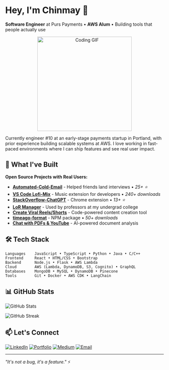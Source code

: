 # Hey, I'm Chinmay 👋

**Software Engineer** at Purs Payments • **AWS Alum** • Building tools that people actually use

<div align="center">
  <img src="https://user-images.githubusercontent.com/74038190/216649417-9acc58df-9186-4132-ad43-819a57babb67.gif" width="300" alt="Coding GIF">
</div>

Currently engineer #10 at an early-stage payments startup in Portland, with prior experience building scalable systems at AWS. I love working in fast-paced environments where I can ship features and see real user impact.

## 🚀 What I've Built

**Open Source Projects with Real Users:**
- **[Automated-Cold-Email](https://github.com/chinmaykhamkar/automate-cold-email)** - Helped friends land interviews • *25+ ⭐*
- **[VS Code Lofi-Mix](https://marketplace.visualstudio.com/items?itemName=chinmaykhamkar.lofi-mix)** - Music extension for developers • *240+ downloads*
- **[StackOverflow-ChatGPT](https://github.com/chinmaykhamkar/chat-gpt-stackoverflow)** - Chrome extension • *13+ ⭐*
- **[LoR Manager](https://github.com/chinmaykhamkar/LoR)** - Used by professors at my undergrad college
- **[Create Viral Reels/Shorts](https://github.com/chinmaykhamkar/viral-reels-saas)** - Code-powered content creation tool
- **[timeago-format](https://www.npmjs.com/package/timeago-format)** - NPM package • *50+ downloads*
- **[Chat with PDFs & YouTube](https://github.com/chinmaykhamkar/youtube-pdf-chatbot)** - AI-powered document analysis


## 🛠️ Tech Stack

```
Languages    JavaScript • TypeScript • Python • Java • C/C++
Frontend     React • HTML/CSS • Bootstrap
Backend      Node.js • Flask • AWS Lambda
Cloud        AWS (Lambda, DynamoDB, S3, Cognito) • GraphQL
Databases    MongoDB • MySQL • DynamoDB • Pinecone
Tools        Git • Docker • AWS CDK • LangChain
```

## 📊 GitHub Stats

![GitHub Stats](https://github-readme-stats.vercel.app/api?username=chinmaykhamkar&show_icons=true&count_private=true&theme=default&hide_border=true)

![GitHub Streak](https://github-readme-streak-stats.herokuapp.com/?user=chinmaykhamkar&theme=default&hide_border=true)

## 📫 Let's Connect

[![LinkedIn](https://img.shields.io/badge/LinkedIn-0077B5?style=flat&logo=linkedin&logoColor=white)](https://www.linkedin.com/in/chinmaykhamkar/)
[![Portfolio](https://img.shields.io/badge/Portfolio-000000?style=flat&logo=About.me&logoColor=white)](https://chinmaykhamkar-github-io.vercel.app/)
[![Medium](https://img.shields.io/badge/Medium-12100E?style=flat&logo=medium&logoColor=white)](https://medium.com/@chinmaykhamkar)
[![Email](https://img.shields.io/badge/Email-D14836?style=flat&logo=gmail&logoColor=white)](mailto:khamkarchinmay4@gmail.com)

---

*"It's not a bug, it's a feature."* ⚡
